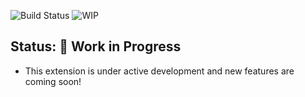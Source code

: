 ![Build Status](https://img.shields.io/badge/version-0.1.0-brightgreen)
![WIP](https://img.shields.io/badge/status-WIP-yellow)

## Status: 🚧 Work in Progress
- This extension is under active development and new features are coming soon!